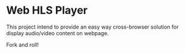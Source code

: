 Web HLS Player
==============

This project intend to provide an easy way cross-browser solution for display audio/video content on webpage.

Fork and roll!
